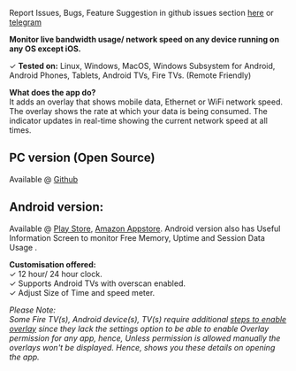 <!-- ### Displays Live NetSpeed &amp; Time always on your Android TV/ Fire TV screen. Also monitor Free Memory, Uptime and Session Data Usage in Useful Information Screen. -->
<!-- Available for Download @ -->
Report Issues, Bugs, Feature Suggestion in github issues section [here](https://github.com/visnkmr/timenetspeed/issues) or [telegram](https://vishnunkmr.t.me)  
  
**Monitor live bandwidth usage/ network speed on any device running on any OS except iOS.**  
  
✓ **Tested on:** Linux, Windows, MacOS, Windows Subsystem for Android, Android Phones, Tablets, Android TVs, Fire TVs. (Remote Friendly)  

**What does the app do?**  
It adds an overlay that shows mobile data, Ethernet or WiFi network speed. The overlay shows the rate at which your data is being consumed. The indicator updates in real-time showing the current network speed at all times.  

## PC version (Open Source)
Available @ [Github](https://github.com/visnkmr/netspeed_pc)

## Android version:
Available @ [Play Store](https://play.google.com/store/apps/details?id=visnkmr.apps.timenetspeed), [Amazon Appstore](https://www.amazon.com/Vishnu-N-K-Speed-Monitor/dp/B0786KC4C1/). Android version also has Useful Information Screen to monitor Free Memory, Uptime and Session Data Usage .  
  
**Customisation offered:**  
✓ 12 hour/ 24 hour clock.  
✓ Supports Android TVs with overscan enabled.  
✓ Adjust Size of Time and speed meter.  
  
*Please Note:  
Some Fire TV(s), Android device(s), TV(s) require additional [steps to enable overlay](https://visnkmr.github.io/overlay-permission-help) since they lack the settings option to be able to enable Overlay permission for any app, hence, Unless permission is allowed manually the overlays won't be displayed. Hence, shows you these details on opening the app.*  
